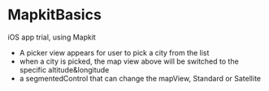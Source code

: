 # MapkitBasics
iOS app trial, using Mapkit
- A picker view appears for user to pick a city from the list
- when a city is picked, the map view above will be switched to the specific altitude&longitude
- a segmentedControl that can change the mapView, Standard or Satellite
